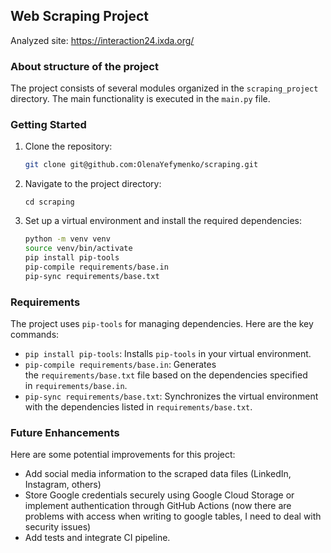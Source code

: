 ## **Web Scraping Project**

Analyzed site: https://interaction24.ixda.org/

### **About structure of the project**

The project consists of several modules organized in the `scraping_project` directory. The main functionality is executed in the `main.py` file.

### **Getting Started**

1. Clone the repository:
    
    ```bash
    git clone git@github.com:OlenaYefymenko/scraping.git
    ```
    
2. Navigate to the project directory:

    
    `cd scraping`
    

1. Set up a virtual environment and install the required dependencies:
    
    ```bash
    python -m venv venv
    source venv/bin/activate
    pip install pip-tools
    pip-compile requirements/base.in
    pip-sync requirements/base.txt
    
    ```
    

### **Requirements**

The project uses `pip-tools` for managing dependencies. Here are the key commands:

- `pip install pip-tools`: Installs `pip-tools` in your virtual environment.
- `pip-compile requirements/base.in`: Generates the `requirements/base.txt` file based on the dependencies specified in `requirements/base.in`.
- `pip-sync requirements/base.txt`: Synchronizes the virtual environment with the dependencies listed in `requirements/base.txt`.


### **Future Enhancements**

Here are some potential improvements for this project:

- Add social media information to the scraped data files (LinkedIn, Instagram, others)
- Store Google credentials securely using Google Cloud Storage or implement authentication through GitHub Actions (now there are problems with access when writing to google tables, I need to deal with security issues)
- Add tests and integrate CI pipeline.